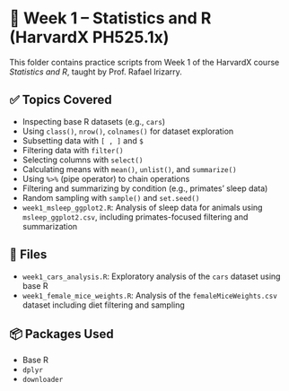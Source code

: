 # 📘 Week 1 – Statistics and R (HarvardX PH525.1x)

This folder contains practice scripts from Week 1 of the HarvardX course *Statistics and R*, taught by Prof. Rafael Irizarry.

## ✅ Topics Covered

- Inspecting base R datasets (e.g., `cars`)
- Using `class()`, `nrow()`, `colnames()` for dataset exploration
- Subsetting data with `[ , ]` and `$`
- Filtering data with `filter()`
- Selecting columns with `select()`
- Calculating means with `mean()`, `unlist()`, and `summarize()`
- Using `%>%` (pipe operator) to chain operations
- Filtering and summarizing by condition (e.g., primates’ sleep data)
- Random sampling with `sample()` and `set.seed()`
- `week1_msleep_ggplot2.R`: Analysis of sleep data for animals using `msleep_ggplot2.csv`, including primates-focused filtering and summarization

## 📁 Files

- `week1_cars_analysis.R`: Exploratory analysis of the `cars` dataset using base R
- `week1_female_mice_weights.R`: Analysis of the `femaleMiceWeights.csv` dataset including diet filtering and sampling

## 📦 Packages Used

- Base R
- `dplyr`
- `downloader`
